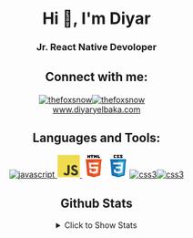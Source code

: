 <h1 align="center">Hi 👋, I'm Diyar </h1>
<h3 align="center">Jr. React Native Devoloper</h3>

<div align="center">


<h2 align="center">Connect with me:</h2>
<p align="center">
<a href="https://www.linkedin.com/in/diyar-yelbaka-019230232/" target="blank"><img align="center" src="https://www.vectorlogo.zone/logos/linkedin/linkedin-icon.svg" alt="thefoxsnow" height="40" width="40" /></a><a href="https://www.instagram.com/diyaryelbaka/" target="blank"><img align="center" src="https://www.logovector.org/wp-content/uploads/2018/11/instagram-300x300.png" alt="thefoxsnow" height="50" width="50" /></a>  
&nbsp;&nbsp;&nbsp;
<br>
<a href="https://diyaryelbaka.com">www.diyaryelbaka.com</a>
</p>

<h2 align="center">Languages and Tools:</h2>
<p align="center"><a href="https://reactnative.dev" target="_blank"> <img
            src="https://upload.wikimedia.org/wikipedia/commons/thumb/a/a7/React-icon.svg/2300px-React-icon.svg.png"
            alt="javascript" width="40" height="40" /> </a><a href="https://developer.mozilla.org/en-US/docs/Web/JavaScript" target="_blank"> <img
            src="https://raw.githubusercontent.com/devicons/devicon/master/icons/javascript/javascript-original.svg"
            alt="javascript" width="40" height="40" /> </a><a href="https://www.w3.org/html/" target="_blank"> <img
            src="https://raw.githubusercontent.com/devicons/devicon/master/icons/html5/html5-original-wordmark.svg"
            alt="html5" width="40" height="40" /></a> <a href="https://www.w3schools.com/css/" target="_blank"><img
            src="https://raw.githubusercontent.com/devicons/devicon/master/icons/css3/css3-original-wordmark.svg"
            alt="css3" width="40" height="40" /></a><a href="https://firebase.google.com/docs" target="_blank"><img
            src="https://i.pinimg.com/originals/07/ca/4a/07ca4afbde70ce0c995b3f63e9c04ceb.png"
            alt="css3" width="40" height="40" /></a><a href="https://react-hook-form.com" target="_blank"><img
            src="https://marmelab.com/react-admin/assets/techs/react-hook-form.jpeg"
            alt="css3" width="40" height="40" /></a>
          

<h2 align="center">Github Stats</h2>

<div align="center">
<details>
  
  <summary>Click to Show Stats</summary>
<div align="center"><a href="https://discord.com/users/204969203055329281"><img src="https://metrics.lecoq.io/diyaryelbaka"/></a></div>
  
</details>
  </div>
